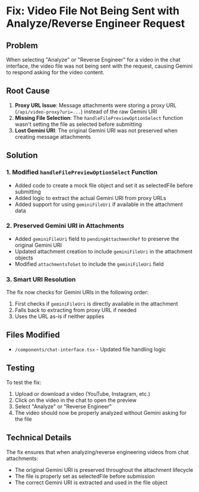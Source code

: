 # Fix: Video File Not Being Sent with Analyze/Reverse Engineer Request

## Problem
When selecting "Analyze" or "Reverse Engineer" for a video in the chat interface, the video file was not being sent with the request, causing Gemini to respond asking for the video content.

## Root Cause
1. **Proxy URL Issue**: Message attachments were storing a proxy URL (`/api/video-proxy?uri=...`) instead of the raw Gemini URI
2. **Missing File Selection**: The `handleFilePreviewOptionSelect` function wasn't setting the file as selected before submitting
3. **Lost Gemini URI**: The original Gemini URI was not preserved when creating message attachments

## Solution

### 1. Modified `handleFilePreviewOptionSelect` Function
- Added code to create a mock file object and set it as selectedFile before submitting
- Added logic to extract the actual Gemini URI from proxy URLs
- Added support for using `geminiFileUri` if available in the attachment data

### 2. Preserved Gemini URI in Attachments
- Added `geminiFileUri` field to `pendingAttachmentRef` to preserve the original Gemini URI
- Updated attachment creation to include `geminiFileUri` in the attachment objects
- Modified `attachmentsToSet` to include the `geminiFileUri` field

### 3. Smart URI Resolution
The fix now checks for Gemini URIs in the following order:
1. First checks if `geminiFileUri` is directly available in the attachment
2. Falls back to extracting from proxy URL if needed
3. Uses the URL as-is if neither applies

## Files Modified
- `/components/chat-interface.tsx` - Updated file handling logic

## Testing
To test the fix:
1. Upload or download a video (YouTube, Instagram, etc.)
2. Click on the video in the chat to open the preview
3. Select "Analyze" or "Reverse Engineer"
4. The video should now be properly analyzed without Gemini asking for the file

## Technical Details
The fix ensures that when analyzing/reverse engineering videos from chat attachments:
- The original Gemini URI is preserved throughout the attachment lifecycle
- The file is properly set as selectedFile before submission
- The correct Gemini URI is extracted and used in the file object